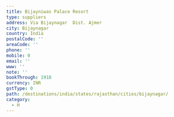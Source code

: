 ```yaml
---
title: Bijayniwas Palace Resort
type: suppliers
address: Via Bijaynagar  Dist. Ajmer
city: Bijaynagar
country: India
postalCode: ''
areaCode: ''
phone: ''
mobile: 0
email: ''
www: ''
note: ''
bookThrough: 1918
currency: INR
gstType: 0
path: /destinations/india/states/rajasthan/cities/bijaynagar/
category:
  - H
---
```


